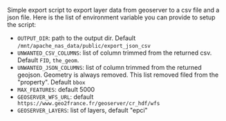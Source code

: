 Simple export script to export layer data from geoserver to a csv file and a json file. Here is the
list of environment variable you can provide to setup the script:

* `OUTPUT_DIR`: path to the output dir. Default `/mnt/apache_nas_data/public/export_json_csv`
* `UNWANTED_CSV_COLUMNS`: list of column trimmed from the returned csv. Default  `FID`, `the_geom`.
* `UNWANTED_JSON_COLUMNS`: list of column trimmed from the returned geojson. Geometry is always
  removed. This list removed filed from the "property". Default `bbox`
* `MAX_FEATURES`: default 5000
* `GEOSERVER_WFS_URL`: default ` https://www.geo2france.fr/geoserver/cr_hdf/wfs`
* `GEOSERVER_LAYERS`: list of layers, default "epci"
